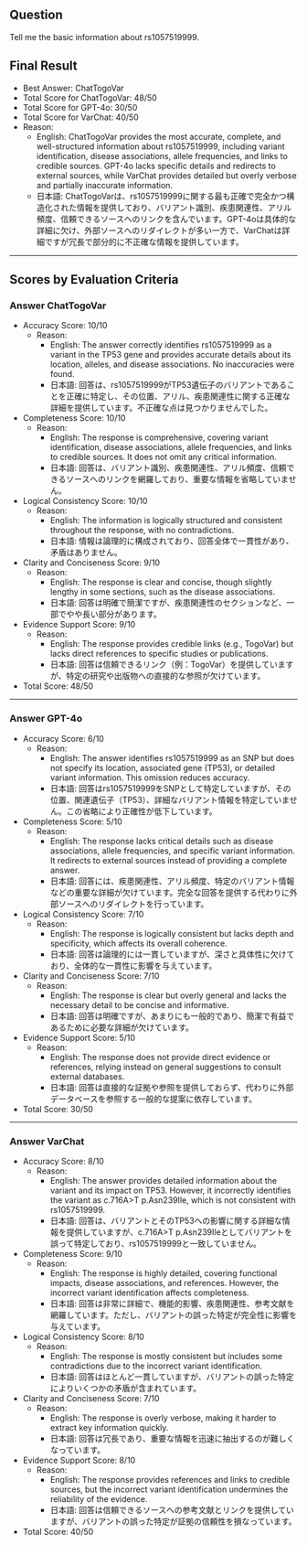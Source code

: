 ## Question

Tell me the basic information about rs1057519999.

## Final Result

- Best Answer: ChatTogoVar
- Total Score for ChatTogoVar: 48/50
- Total Score for GPT-4o: 30/50
- Total Score for VarChat: 40/50
- Reason:
  - English: ChatTogoVar provides the most accurate, complete, and well-structured information about rs1057519999, including variant identification, disease associations, allele frequencies, and links to credible sources. GPT-4o lacks specific details and redirects to external sources, while VarChat provides detailed but overly verbose and partially inaccurate information.
  - 日本語: ChatTogoVarは、rs1057519999に関する最も正確で完全かつ構造化された情報を提供しており、バリアント識別、疾患関連性、アリル頻度、信頼できるソースへのリンクを含んでいます。GPT-4oは具体的な詳細に欠け、外部ソースへのリダイレクトが多い一方で、VarChatは詳細ですが冗長で部分的に不正確な情報を提供しています。

---

## Scores by Evaluation Criteria

### Answer ChatTogoVar
- Accuracy Score: 10/10
  - Reason: 
    - English: The answer correctly identifies rs1057519999 as a variant in the TP53 gene and provides accurate details about its location, alleles, and disease associations. No inaccuracies were found.
    - 日本語: 回答は、rs1057519999がTP53遺伝子のバリアントであることを正確に特定し、その位置、アリル、疾患関連性に関する正確な詳細を提供しています。不正確な点は見つかりませんでした。
- Completeness Score: 10/10
  - Reason: 
    - English: The response is comprehensive, covering variant identification, disease associations, allele frequencies, and links to credible sources. It does not omit any critical information.
    - 日本語: 回答は、バリアント識別、疾患関連性、アリル頻度、信頼できるソースへのリンクを網羅しており、重要な情報を省略していません。
- Logical Consistency Score: 10/10
  - Reason: 
    - English: The information is logically structured and consistent throughout the response, with no contradictions.
    - 日本語: 情報は論理的に構成されており、回答全体で一貫性があり、矛盾はありません。
- Clarity and Conciseness Score: 9/10
  - Reason: 
    - English: The response is clear and concise, though slightly lengthy in some sections, such as the disease associations.
    - 日本語: 回答は明確で簡潔ですが、疾患関連性のセクションなど、一部でやや長い部分があります。
- Evidence Support Score: 9/10
  - Reason: 
    - English: The response provides credible links (e.g., TogoVar) but lacks direct references to specific studies or publications.
    - 日本語: 回答は信頼できるリンク（例：TogoVar）を提供していますが、特定の研究や出版物への直接的な参照が欠けています。
- Total Score: 48/50

---

### Answer GPT-4o
- Accuracy Score: 6/10
  - Reason: 
    - English: The answer identifies rs1057519999 as an SNP but does not specify its location, associated gene (TP53), or detailed variant information. This omission reduces accuracy.
    - 日本語: 回答はrs1057519999をSNPとして特定していますが、その位置、関連遺伝子（TP53）、詳細なバリアント情報を特定していません。この省略により正確性が低下しています。
- Completeness Score: 5/10
  - Reason: 
    - English: The response lacks critical details such as disease associations, allele frequencies, and specific variant information. It redirects to external sources instead of providing a complete answer.
    - 日本語: 回答には、疾患関連性、アリル頻度、特定のバリアント情報などの重要な詳細が欠けています。完全な回答を提供する代わりに外部ソースへのリダイレクトを行っています。
- Logical Consistency Score: 7/10
  - Reason: 
    - English: The response is logically consistent but lacks depth and specificity, which affects its overall coherence.
    - 日本語: 回答は論理的には一貫していますが、深さと具体性に欠けており、全体的な一貫性に影響を与えています。
- Clarity and Conciseness Score: 7/10
  - Reason: 
    - English: The response is clear but overly general and lacks the necessary detail to be concise and informative.
    - 日本語: 回答は明確ですが、あまりにも一般的であり、簡潔で有益であるために必要な詳細が欠けています。
- Evidence Support Score: 5/10
  - Reason: 
    - English: The response does not provide direct evidence or references, relying instead on general suggestions to consult external databases.
    - 日本語: 回答は直接的な証拠や参照を提供しておらず、代わりに外部データベースを参照する一般的な提案に依存しています。
- Total Score: 30/50

---

### Answer VarChat
- Accuracy Score: 8/10
  - Reason: 
    - English: The answer provides detailed information about the variant and its impact on TP53. However, it incorrectly identifies the variant as c.716A>T p.Asn239Ile, which is not consistent with rs1057519999.
    - 日本語: 回答は、バリアントとそのTP53への影響に関する詳細な情報を提供していますが、c.716A>T p.Asn239Ileとしてバリアントを誤って特定しており、rs1057519999と一致していません。
- Completeness Score: 9/10
  - Reason: 
    - English: The response is highly detailed, covering functional impacts, disease associations, and references. However, the incorrect variant identification affects completeness.
    - 日本語: 回答は非常に詳細で、機能的影響、疾患関連性、参考文献を網羅しています。ただし、バリアントの誤った特定が完全性に影響を与えています。
- Logical Consistency Score: 8/10
  - Reason: 
    - English: The response is mostly consistent but includes some contradictions due to the incorrect variant identification.
    - 日本語: 回答はほとんど一貫していますが、バリアントの誤った特定によりいくつかの矛盾が含まれています。
- Clarity and Conciseness Score: 7/10
  - Reason: 
    - English: The response is overly verbose, making it harder to extract key information quickly.
    - 日本語: 回答は冗長であり、重要な情報を迅速に抽出するのが難しくなっています。
- Evidence Support Score: 8/10
  - Reason: 
    - English: The response provides references and links to credible sources, but the incorrect variant identification undermines the reliability of the evidence.
    - 日本語: 回答は信頼できるソースへの参考文献とリンクを提供していますが、バリアントの誤った特定が証拠の信頼性を損なっています。
- Total Score: 40/50